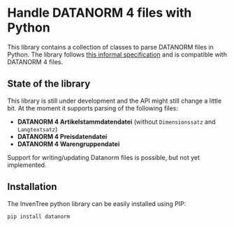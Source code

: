 # Handle DATANORM 4 files with Python

This library contains a collection of classes to parse DATANORM files in Python. The library follows
[this informal specification](https://docplayer.org/115761786-Technische-spezifikationen-der-datanorm-dateien-in-haufe-lexware.html)
and is compatible with DATANORM 4 files.

## State of the library

This library is still under development and the API might still change a little bit. At the moment
it supports parsing of the following files:

- **DATANORM 4 Artikelstammdatendatei** (without `Dimensionssatz` and `Langtextsatz`)
- **DATANORM 4 Preisdatendatei**
- **DATANORM 4 Warengruppendatei**

Support for writing/updating Datanorm files is possible, but not yet implemented.

## Installation

The InvenTree python library can be easily installed using PIP:

```bash
pip install datanorm
```
